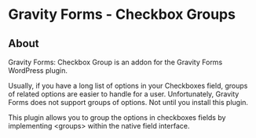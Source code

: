 Gravity Forms - Checkbox Groups
===============================

## About

Gravity Forms: Checkbox Group is an addon for the Gravity Forms WordPress plugin.

Usually, if you have a long list of options in your Checkboxes field, groups of related options are easier to handle for a user. Unfortunately, Gravity Forms does not support groups of options. Not until you install this plugin.

This plugin allows you to group the options in checkboxes fields by implementing &lt;groups&gt; within the native field interface.

